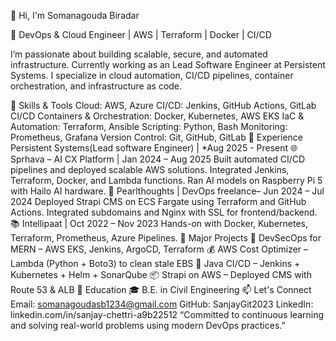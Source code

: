 👋 Hi, I'm Somanagouda Biradar

🚀 DevOps & Cloud Engineer | AWS | Terraform | Docker | CI/CD

I’m passionate about building scalable, secure, and automated infrastructure. Currently working as an Lead Software Engineer at Persistent Systems. I specialize in cloud automation, CI/CD pipelines, container orchestration, and infrastructure as code.

🔧 Skills & Tools
Cloud: AWS, Azure
CI/CD: Jenkins, GitHub Actions, GitLab CI/CD
Containers & Orchestration: Docker, Kubernetes, AWS EKS
IaC & Automation: Terraform, Ansible
Scripting: Python, Bash
Monitoring: Prometheus, Grafana
Version Control: Git, GitHub, GitLab
💼 Experience
Persistent Systems(Lead software Engineer) | *Aug 2025 - Present
🌐 Sprhava – AI CX Platform | Jan 2024 – Aug 2025
Built automated CI/CD pipelines and deployed scalable AWS solutions.
Integrated Jenkins, Terraform, Docker, and Lambda functions.
Ran AI models on Raspberry Pi 5 with Hailo AI hardware.
🧪 Pearlthoughts | DevOps freelance– Jun 2024 – Jul 2024
Deployed Strapi CMS on ECS Fargate using Terraform and GitHub Actions.
Integrated subdomains and Nginx with SSL for frontend/backend.
📚 Intellipaat | Oct 2022 – Nov 2023
Hands-on with Docker, Kubernetes, Terraform, Prometheus, Azure Pipelines.
📁 Major Projects
🚀 DevSecOps for MERN – AWS EKS, Jenkins, ArgoCD, Terraform
💰 AWS Cost Optimizer – Lambda (Python + Boto3) to clean stale EBS
🐳 Java CI/CD – Jenkins + Kubernetes + Helm + SonarQube
📦 Strapi on AWS – Deployed CMS with Route 53 & ALB
📜 Education
🎓 B.E. in Civil Engineering
📫 Let's Connect
Email: somanagoudasb1234@gmail.com
GitHub: SanjayGit2023
LinkedIn: linkedin.com/in/sanjay-chettri-a9b22512
“Committed to continuous learning and solving real-world problems using modern DevOps practices.”
